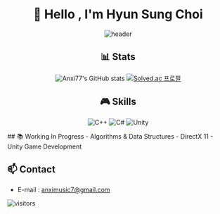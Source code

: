 <div align="center">

# 👋 Hello , I'm Hyun Sung Choi

![header](https://capsule-render.vercel.app/api?type=waving&color=00ff00&height=200&section=header&text=Hyun%20Sung%20Choi&fontSize=60&animation=fadeIn&fontAlignY=38&desc=Game%20Developer&descAlignY=60&descAlign=62)

## 📊 Stats
![Anxi77's GitHub stats](https://github-readme-stats.vercel.app/api?username=Anxi77&show_icons=true&theme=radical)
[![Solved.ac 프로필](http://mazassumnida.wtf/api/v2/generate_badge?boj=anximusic7)](https://solved.ac/anximusic7)

## 🎮 Skills
![C++](https://img.shields.io/badge/C++-00599C?style=for-the-badge&logo=c%2B%2B&logoColor=white)
![C#](https://img.shields.io/badge/C%23-239120?style=for-the-badge&logo=c-sharp&logoColor=white)
![Unity](https://img.shields.io/badge/Unity-000000?style=for-the-badge&logo=unity&logoColor=white)
</div>
## 📚 Working In Progress
- Algorithms & Data Structures
- DirectX 11
- Unity Game Development    

## 📫 Contact
- E-mail : anximusic7@gmail.com

![visitors](https://visitor-badge.laobi.icu/badge?page_id=Anxi77.Anxi77)

